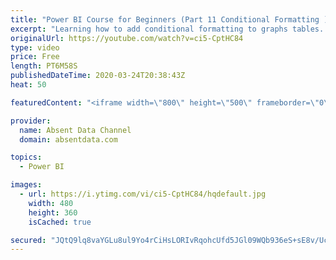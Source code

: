 ```yaml
---
title: "Power BI Course for Beginners (Part 11 Conditional Formatting )"
excerpt: "Learning how to add conditional formatting to graphs tables. Utilize colors and icons to deliver quick insights"
originalUrl: https://youtube.com/watch?v=ci5-CptHC84
type: video
price: Free
length: PT6M58S
publishedDateTime: 2020-03-24T20:38:43Z
heat: 50

featuredContent: "<iframe width=\"800\" height=\"500\" frameborder=\"0\" src=\"https://www.youtube.com/embed/ci5-CptHC84\" allow=\"accelerometer; autoplay; encrypted-media; gyroscope; picture-in-picture\" allowfullscreen></iframe>"

provider:
  name: Absent Data Channel
  domain: absentdata.com

topics:
  - Power BI

images:
  - url: https://i.ytimg.com/vi/ci5-CptHC84/hqdefault.jpg
    width: 480
    height: 360
    isCached: true

secured: "JQtQ9lq8vaYGLu8ul9Yo4rCiHsLORIvRqohcUfd5JGl09WQb936eS+sE8v/Ucqn9b8WIsEYo1JlvhvTGwCvlngWxk5gphrc1rKDgpx32LFBPpHiMqcOYBmOp2cGswtMSoZ5Ft/t5G0am4GLhCN3MdhQT2jq+pKZAKC8ZcXzwMW++CIv53/VsNyEfSafh0rej/FmfFu2usG0Iw5ZfKNxVn1PH4hcxvklyDpF4MaXEz5+XEdqnOpDrPXO65yURJ+QuwqIQB7mPFbqLIGsYhs0OlTT0BYVpmE9jgw2ZUOiaya4tVTzx/DzzXj9mXRsHbGO7+yTE8EQ3BCPAIQPrLb5Z10saiGjcXZxOIERoeKe1I+6b5YnboP71KhO9k1GWi9W9AlnhwWBuGHkzJF0goKqn+y0/XSX/4C6VNZDtgOVl3z0=;6dgXVlyH9pIg/rNFweHY1g=="
---
```


